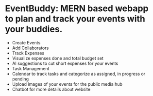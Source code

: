 <h1>EventBuddy: MERN based webapp to plan and track your events with your buddies.</h1>
<ul>
  <li>Create Events</li>
  <li>Add Collaborators</li>
  <li>Track Expenses</li>
  <li>Visualize expenses done and total budget set</li>
  <li>AI suggestions to cut short expenses for your events</li>
  <li>Task Management</li>
  <li>Calendar to track tasks and categorize as assigned, in progress or pending</li>
  <li>Upload images of your events for the public media hub</li>
  <li>Chatbot for more details about website</li>
</ul>
<br>
